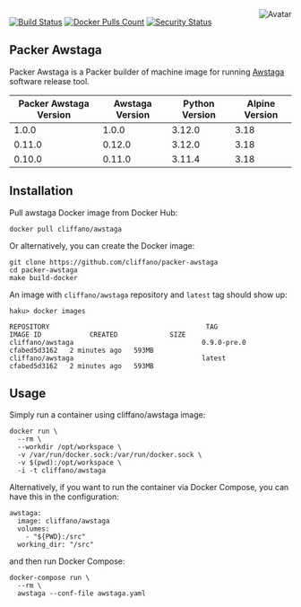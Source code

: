 <img align="right" src="https://raw.github.com/cliffano/packer-awstaga/master/avatar.jpg" alt="Avatar"/>

[![Build Status](https://github.com/cliffano/packer-awstaga/workflows/CI/badge.svg)](https://github.com/cliffano/packer-awstaga/actions?query=workflow%3ACI)
[![Docker Pulls Count](https://img.shields.io/docker/pulls/cliffano/awstaga.svg)](https://hub.docker.com/r/cliffano/awstaga/)
[![Security Status](https://snyk.io/test/github/cliffano/packer-awstaga/badge.svg)](https://snyk.io/test/github/cliffano/packer-awstaga)

Packer Awstaga
--------------

Packer Awstaga is a Packer builder of machine image for running [Awstaga](https://github.com/cliffano/awstaga) software release tool.

| Packer Awstaga Version | Awstaga Version | Python Version | Alpine Version |
|------------------------|-----------------|----------------|----------------|
| 1.0.0                  | 1.0.0           | 3.12.0         | 3.18           |
| 0.11.0                 | 0.12.0          | 3.12.0         | 3.18           |
| 0.10.0                 | 0.11.0          | 3.11.4         | 3.18           |

Installation
------------

Pull awstaga Docker image from Docker Hub:

    docker pull cliffano/awstaga

Or alternatively, you can create the Docker image:

    git clone https://github.com/cliffano/packer-awstaga
    cd packer-awstaga
    make build-docker

An image with `cliffano/awstaga` repository and `latest` tag should show up:

    haku> docker images

    REPOSITORY                                       TAG                 IMAGE ID            CREATED             SIZE
    cliffano/awstaga                                0.9.0-pre.0                             cfabed5d3162   2 minutes ago   593MB
    cliffano/awstaga                                latest                                  cfabed5d3162   2 minutes ago   593MB

Usage
-----

Simply run a container using cliffano/awstaga image:

    docker run \
      --rm \
      --workdir /opt/workspace \
      -v /var/run/docker.sock:/var/run/docker.sock \
      -v $(pwd):/opt/workspace \
      -i -t cliffano/awstaga

Alternatively, if you want to run the container via Docker Compose, you can have this in the configuration:

    awstaga:
      image: cliffano/awstaga
      volumes:
        - "${PWD}:/src"
      working_dir: "/src"

and then run Docker Compose:

    docker-compose run \
      --rm \
      awstaga --conf-file awstaga.yaml
